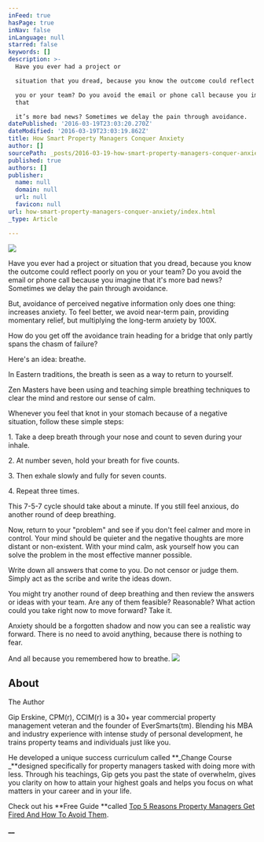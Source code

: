 ```yaml
---
inFeed: true
hasPage: true
inNav: false
inLanguage: null
starred: false
keywords: []
description: >-
  Have you ever had a project or

  situation that you dread, because you know the outcome could reflect poorly on

  you or your team? Do you avoid the email or phone call because you imagine
  that

  it’s more bad news? Sometimes we delay the pain through avoidance.
datePublished: '2016-03-19T23:03:20.270Z'
dateModified: '2016-03-19T23:03:19.862Z'
title: How Smart Property Managers Conquer Anxiety
author: []
sourcePath: _posts/2016-03-19-how-smart-property-managers-conquer-anxiety.md
published: true
authors: []
publisher:
  name: null
  domain: null
  url: null
  favicon: null
url: how-smart-property-managers-conquer-anxiety/index.html
_type: Article

---
```

![](https://the-grid-user-content.s3-us-west-2.amazonaws.com/5782babc-6a06-4a73-a197-3d5fcd2048e0.jpg)

Have you ever had a project or
situation that you dread, because you know the outcome could reflect poorly on
you or your team? Do you avoid the email or phone call because you imagine that
it's more bad news? Sometimes we delay the pain through avoidance.

But, avoidance of perceived
negative information only does one thing: increases anxiety. To feel better, we
avoid near-term pain, providing momentary relief, but multiplying the long-term
anxiety by 100X.

How do you get off the avoidance
train heading for a bridge that only partly spans the chasm of failure?

Here's an idea: breathe.

In Eastern traditions, the
breath is seen as a way to return to yourself.

Zen Masters have been using and teaching simple breathing techniques to clear
the mind and restore our sense of calm.

Whenever you feel that knot in your
stomach because of a negative situation, follow these simple steps:

1\. Take a deep breath
through your nose and count to seven during your inhale.

2\. At number seven, hold
your breath for five counts.

3\. Then exhale slowly and
fully for seven counts.

4\. Repeat three times.

This 7-5-7 cycle should take
about a minute. If you still feel anxious, do another round of deep breathing.

Now, return to your "problem" and
see if you don't feel calmer and more in control. Your mind should be quieter
and the negative thoughts are more distant or non-existent. With your mind
calm, ask yourself how you can solve the problem in the most effective manner
possible. 

Write down all answers that come
to you. Do not censor or judge them. Simply act as the scribe and write the
ideas down.

You might try another round of
deep breathing and then review the answers or ideas with your team. Are any of
them feasible? Reasonable? What action could you take right now to move
forward? Take it.

Anxiety should be a forgotten
shadow and now you can see a realistic way forward. There is no need to avoid
anything, because there is nothing to fear.

And all because you remembered
how to breathe.
![](https://the-grid-user-content.s3-us-west-2.amazonaws.com/a3ef2c01-bef0-40a4-9d2e-5dc02ffc4011.jpg)

## About
The Author

Gip
Erskine, CPM(r), CCIM(r) is a 30+ year commercial property management veteran and
the founder of EverSmarts(tm). Blending his MBA and
industry experience with intense study of personal development, he trains
property teams and individuals just like you.

He
developed a unique success curriculum called **_Change Course _**designed
specifically for property managers tasked with doing more with less. Through
his teachings, Gip gets you past the state of overwhelm, gives you clarity on
how to attain your highest goals and helps you focus on what matters in your
career and in your life.

Check
out his **Free Guide **called [Top 5 Reasons Property
Managers Get Fired And How To Avoid Them][0].

[__][1]

[0]: http://eversmarts.com/
[1]: http://eversmarts.com/top-5-reasons-property-managers-get-fired-ebook/